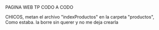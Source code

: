 PAGINA WEB TP CODO A CODO

CHICOS, metan el archivo "indexProductos" en la carpeta "productos", Como estaba. la borre sin querer y no me deja crearla
